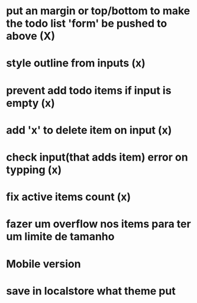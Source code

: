 # put an margin or top/bottom to make the todo list 'form' be pushed to above (X)

# style outline from inputs (x)

# prevent add todo items if input is empty (x)

# add 'x' to delete item on input (x)

# check input(that adds item) error on typping (x)

# fix active items count (x)

# fazer um overflow nos items para ter um limite de tamanho

# Mobile version

# save in localstore what theme put

